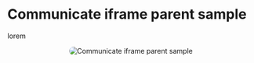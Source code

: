 # Communicate iframe parent sample

lorem

<p style = 'text-align:center;'>
  <image
    src="communicate-iframe-parent-sample.png"
    alt="Communicate iframe parent sample"
    caption="Communicate iframe parent sample" 
    style="border-radius: 12px;">
</p>

